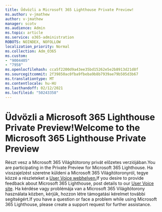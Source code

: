 ```yaml
---
title: Üdvözli a Microsoft 365 Lighthouse Private Preview!
ms.author: v-jmathew
author: v-jmathew
manager: scotv
ms.audience: Admin
ms.topic: article
ms.service: o365-administration
ROBOTS: NOINDEX, NOFOLLOW
localization_priority: Normal
ms.collection: Adm_O365
ms.custom:
- "9004405"
- "7958"
ms.openlocfilehash: cca5f2200d9a43ee35bd15262e5e2b8913d21d8f
ms.sourcegitcommit: 2f39850ac0fba9fbeba9b8b7939ae79b505d3b67
ms.translationtype: MT
ms.contentlocale: hu-HU
ms.lasthandoff: 02/12/2021
ms.locfileid: "50243358"
---
```

# <a name="welcome-to-the-microsoft-365-lighthouse-private-preview"></a><span data-ttu-id="93a9f-102">Üdvözli a Microsoft 365 Lighthouse Private Preview!</span><span class="sxs-lookup"><span data-stu-id="93a9f-102">Welcome to the Microsoft 365 Lighthouse Private Preview</span></span>

<span data-ttu-id="93a9f-103">Részt vesz a Microsoft 365 Világítótorony privát előzetes verziójában.</span><span class="sxs-lookup"><span data-stu-id="93a9f-103">You are participating in the Private Preview for Microsoft 365 Lighthouse.</span></span> <span data-ttu-id="93a9f-104">Ha visszajelzést szeretne küldeni a Microsoft 365 Világítótoronyról, tegye közzé a részleteket a [User Voice webhelyen.](https://aka.ms/M365Lighthouseuservoice)</span><span class="sxs-lookup"><span data-stu-id="93a9f-104">If you desire to provide feedback about Microsoft 365 Lighthouse, post details to our [User Voice site](https://aka.ms/M365Lighthouseuservoice).</span></span> <span data-ttu-id="93a9f-105">Ha kérdése vagy problémája van a Microsoft 365 Világítótorony használata közben, kérjük, hozzon létre támogatási kérelmet további segítségért.</span><span class="sxs-lookup"><span data-stu-id="93a9f-105">If you have a question or face a problem while using Microsoft 365 Lighthouse, please create a support request for further assistance.</span></span>
